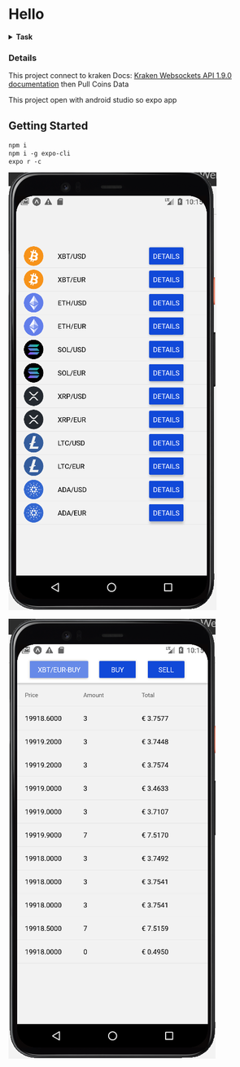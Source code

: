 

# Hello 


<details>
<summary><b>Task</b></summary>
![Task](https://raw.githubusercontent.com/foxsnow38/traJobTest_ReactNative/master/assets/Screenshot_3.png )
</details>

### Details
This project connect to kraken Docs:  [Kraken Websockets API 1.9.0 documentation](https://docs.kraken.com/websockets/) then Pull Coins Data

This project open with android studio so expo app 

## Getting Started
```
npm i
npm i -g expo-cli
expo r -c
```


![Main](https://raw.githubusercontent.com/foxsnow38/traJobTest_ReactNative/master/assets/Screenshot_1.png) 

![Sesocnd](https://raw.githubusercontent.com/foxsnow38/traJobTest_ReactNative/master/assets/Screenshot_2.png)